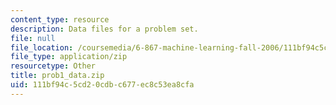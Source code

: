 ```yaml
---
content_type: resource
description: Data files for a problem set.
file: null
file_location: /coursemedia/6-867-machine-learning-fall-2006/111bf94c5cd20cdbc677ec8c53ea8cfa_prob1_data.zip
file_type: application/zip
resourcetype: Other
title: prob1_data.zip
uid: 111bf94c-5cd2-0cdb-c677-ec8c53ea8cfa
---
```

